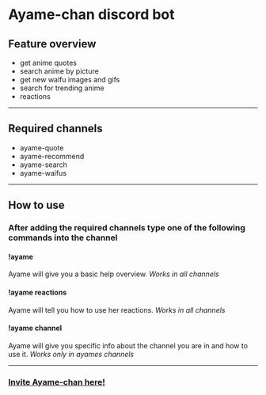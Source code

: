 # Ayame-chan discord bot

## Feature overview
- get anime quotes
- search anime by picture
- get new waifu images and gifs
- search for trending anime
- reactions

***

## Required channels
- ayame-quote
- ayame-recommend
- ayame-search
- ayame-waifus

***

## How to use
### After adding the required channels type one of the following commands into the channel

#### !ayame
Ayame will give you a basic help overview.
_Works in all channels_

#### !ayame reactions
Ayame will tell you how to use her reactions.
_Works in all channels_

#### !ayame channel
Ayame will give you specific info about the channel you are in and how to use it.
_Works only in ayames channels_


***

### [Invite Ayame-chan here!](https://discord.com/api/oauth2/authorize?client_id=1038809073652609145&permissions=534723950656&scope=bot)
